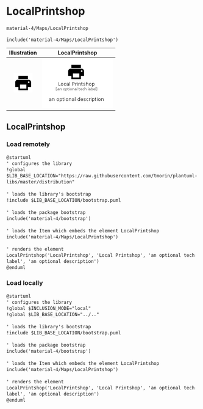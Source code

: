 # LocalPrintshop


```text
material-4/Maps/LocalPrintshop
```

```text
include('material-4/Maps/LocalPrintshop')
```



| Illustration | LocalPrintshop |
| :---: | :---: |
| ![illustration for Illustration](../../material-4/Maps/LocalPrintshop.png) | ![illustration for LocalPrintshop](../../material-4/Maps/LocalPrintshop.Local.png) |




## LocalPrintshop

### Load remotely
```plantuml
@startuml
' configures the library
!global $LIB_BASE_LOCATION="https://raw.githubusercontent.com/tmorin/plantuml-libs/master/distribution"

' loads the library's bootstrap
!include $LIB_BASE_LOCATION/bootstrap.puml

' loads the package bootstrap
include('material-4/bootstrap')

' loads the Item which embeds the element LocalPrintshop
include('material-4/Maps/LocalPrintshop')

' renders the element
LocalPrintshop('LocalPrintshop', 'Local Printshop', 'an optional tech label', 'an optional description')
@enduml
```

### Load locally
```plantuml
@startuml
' configures the library
!global $INCLUSION_MODE="local"
!global $LIB_BASE_LOCATION="../.."

' loads the library's bootstrap
!include $LIB_BASE_LOCATION/bootstrap.puml

' loads the package bootstrap
include('material-4/bootstrap')

' loads the Item which embeds the element LocalPrintshop
include('material-4/Maps/LocalPrintshop')

' renders the element
LocalPrintshop('LocalPrintshop', 'Local Printshop', 'an optional tech label', 'an optional description')
@enduml
```

